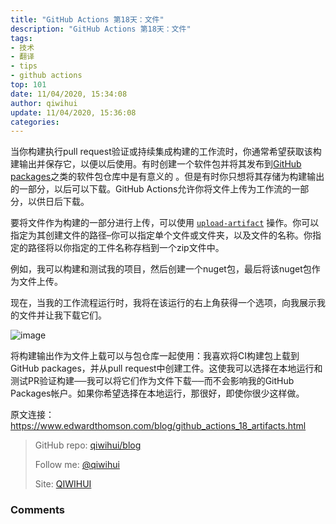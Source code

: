 ```yaml
---
title: "GitHub Actions 第18天：文件"
description: "GitHub Actions 第18天：文件"
tags: 
- 技术
- 翻译
- tips
- github actions
top: 101
date: 11/04/2020, 15:34:08
author: qiwihui
update: 11/04/2020, 15:36:08
categories: 
---
```


当你构建执行pull request验证或持续集成构建的工作流时，你通常希望获取该构建输出并保存它，以便以后使用。有时创建一个软件包并将其发布到[GitHub packages](https://qiwihui.com/qiwihui-blog-92/)之类的软件包仓库中是有意义的 。但是有时你只想将其存储为构建输出的一部分，以后可以下载。GitHub Actions允许你将文件上传为工作流的一部分，以供日后下载。

要将文件作为构建的一部分进行上传，可以使用 [`upload-artifact`](https://github.com/actions/upload-artifact) 操作。你可以指定为其创建文件的路径–你可以指定单个文件或文件夹，以及文件的名称。你指定的路径将以你指定的工件名称存档到一个zip文件中。

<!--more-->

例如，我可以构建和测试我的项目，然后创建一个nuget包，最后将该nuget包作为文件上传。

<script src="https://gist.github.com/ethomson/5101813150c57362ee072ee696d60be7.js"></script>

现在，当我的工作流程运行时，我将在该运行的右上角获得一个选项，向我展示我的文件并让我下载它们。

![image](https://user-images.githubusercontent.com/3297411/79037750-64bd5880-7c06-11ea-8267-76a83bafe0ea.png)

将构建输出作为文件上载可以与包仓库一起使用：我喜欢将CI构建包上载到GitHub packages，并从pull request中创建工件。这使我可以选择在本地运行和测试PR验证构建──我可以将它们作为文件下载──而不会影响我的GitHub Packages帐户。如果你希望选择在本地运行，那很好，即使你很少这样做。

原文连接：https://www.edwardthomson.com/blog/github_actions_18_artifacts.html

> GitHub repo: [qiwihui/blog](https://github.com/qiwihui/blog)
>
> Follow me: [@qiwihui](https://github.com/qiwihui)
>
> Site: [QIWIHUI](https://qiwihui.com)


### Comments

